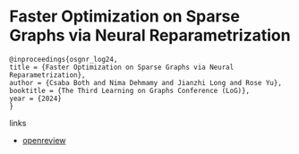 # Faster Optimization on Sparse Graphs via Neural Reparametrization

```
@inproceedings{osgnr_log24,
title = {Faster Optimization on Sparse Graphs via Neural Reparametrization},
author = {Csaba Both and Nima Dehmamy and Jianzhi Long and Rose Yu},
booktitle = {The Third Learning on Graphs Conference (LoG)},
year = {2024}
}
```

links
- [openreview](https://openreview.net/forum?id=9x7XJGvfom)

